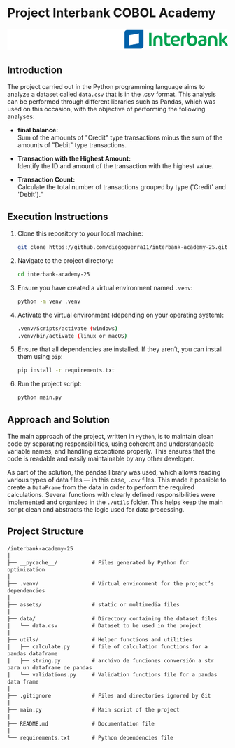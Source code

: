 # Project Interbank COBOL Academy

![Logo](./assets/logo.svg)

## Introduction

The project carried out in the Python programming language aims to analyze a dataset called ``data.csv`` that is in the .csv format. This analysis can be performed through different libraries such as Pandas, which was used on this occasion, with the objective of performing the following analyses:

- **final balance:**  
  Sum of the amounts of "Credit" type transactions minus the sum of the amounts of "Debit" type transactions.

- **Transaction with the Highest Amount:**  
  Identify the ID and amount of the transaction with the highest value.

- **Transaction Count:**  
   Calculate the total number of transactions grouped by type ('Credit' and 'Debit')."

## Execution Instructions

1. Clone this repository to your local machine:
   ```bash
   git clone https://github.com/diegoguerra11/interbank-academy-25.git
   ```

2. Navigate to the project directory:
   ```bash
   cd interbank-academy-25
   ```

3. Ensure you have created a virtual environment named ``.venv``:
   ```bash
   python -m venv .venv
   ```

4. Activate the virtual environment (depending on your operating system):
   ```bash
   .venv/Scripts/activate (windows)
   .venv/bin/activate (linux or macOS)
   ```

5. Ensure that all dependencies are installed. If they aren’t, you can install them using ``pip``:
   ```bash
   pip install -r requirements.txt
   ```

6. Run the project script:
   ```bash
   python main.py
   ```

## Approach and Solution

The main approach of the project, written in ``Python``, is to maintain clean code by separating responsibilities, using coherent and understandable variable names, and handling exceptions properly. This ensures that the code is readable and easily maintainable by any other developer.

As part of the solution, the pandas library was used, which allows reading various types of data files — in this case, ``.csv`` files. This made it possible to create a ``DataFrame`` from the data in order to perform the required calculations. Several functions with clearly defined responsibilities were implemented and organized in the ``./utils`` folder. This helps keep the main script clean and abstracts the logic used for data processing.

## Project Structure

```
/interbank-academy-25
|
├── __pycache__/           # Files generated by Python for optimization
|
├── .venv/                 # Virtual environment for the project’s dependencies
|
├── assets/                # static or multimedia files
|
├── data/                  # Directory containing the dataset files
│   └── data.csv           # Dataset to be used in the project
|
├── utils/                 # Helper functions and utilities
│   ├── calculate.py       # file of calculation functions for a pandas dataframe
|   ├── string.py          # archivo de funciones conversión a str para un dataframe de pandas
|   └── validations.py     # Validation functions file for a pandas data frame
|
├── .gitignore             # Files and directories ignored by Git
|
├── main.py                # Main script of the project
|
├── README.md              # Documentation file
|
└── requirements.txt       # Python dependencies file
```